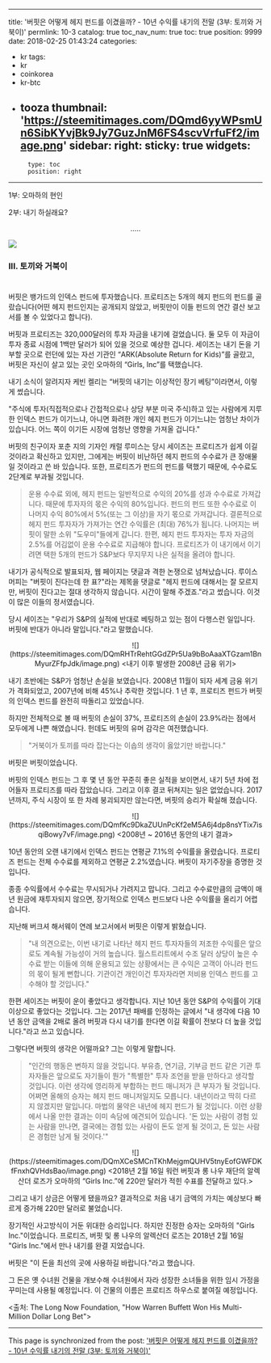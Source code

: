 
---
title: '버핏은 어떻게 헤지 펀드를 이겼을까? - 10년 수익률 내기의 전말 (3부: 토끼와 거북이)'
permlink: 10-3
catalog: true
toc_nav_num: true
toc: true
position: 9999
date: 2018-02-25 01:43:24
categories:
- kr
tags:
- kr
- coinkorea
- kr-btc
- tooza
thumbnail: 'https://steemitimages.com/DQmd6yyWPsmUn6SibKYvjBk9Jy7GuzJnM6FS4scvVrfuFf2/image.png'
sidebar:
    right:
        sticky: true
widgets:
    -
        type: toc
        position: right
---


1부: 오마하의 현인

2부: 내기 하실래요?

<center>
.....
</center>

![](https://steemitimages.com/DQmd6yyWPsmUn6SibKYvjBk9Jy7GuzJnM6FS4scvVrfuFf2/image.png)

### III. 토끼와 거북이
#
버핏은 뱅가드의 인덱스 펀드에 투자했습니다.  프로티즈는 5개의 헤지 펀드의 펀드를 골랐습니다(어떤 헤지 펀드인지는 공개되지 않았고, 버핏만이 이들 펀드의 연간 결산 보고서를 볼 수 있었다고 합니다).

버핏과 프로티즈는 320,000달러의 투자 자금을 내기에 걸었습니다.  둘 모두 이 자금이 투자 종료 시점에 1백만 달러가 되어 있을 것으로 예상한 겁니다.  세이즈는 내기 돈을 기부할 곳으로 런던에 있는 자선 기관인 “ARK(Absolute Return for Kids)”를 골랐고, 버핏은 자신이 살고 있는 곳인 오마하의 “Girls, Inc”를 택했습니다.

내기 소식이 알려지자 케빈 켈리는 “버핏의 내기는 이상적인 장기 베팅”이라면서, 이렇게 썼습니다. 

"주식에 투자(직접적으로나 간접적으로나 상당 부분 미국 주식)하고 있는 사람에게 지루한 인덱스 펀드가 이기느냐, 아니면 화려한 개인 헤지 펀드가 이기느냐는 엄청난 차이가 있습니다.  어느 쪽이 이기든 시장에 엄청난 영향을 가져올 겁니다."

버핏의 친구이자 포춘 지의 기자인 캐럴 루미스는 당시 세이즈는 프로티즈가 쉽게 이길 것이라고 확신하고 있지만, 그에게는 버핏이 비난하던 헤지 펀드의 수수료가 큰 장애물일 것이라고 쓴 바 있습니다.  또한, 프로티즈가 펀드의 펀드를 택했기 때문에, 수수료도 2단계로 부과될 것입니다.

>운용 수수료 외에, 헤지 펀드는 일반적으로 수익의 20%를 성과 수수료로 가져갑니다.   때문에 투자자의 몫은 수익의 80%입니다.  펀드의 펀드 또한 수수료로 이 나머지 수익 80%에서 5%(또는 그 이상)을 자기 몫으로 가져갑니다. 결론적으로 헤지 펀드 투자자가 가져가는 연간 수익률은 (최대) 76%가 됩니다.  나머지는 버핏이 말한 소위 "도우미"들에게 갑니다.  한편, 헤지 펀드 투자자는 투자 자금의 2.5%를 어김없이 운용 수수료로 지급해야 합니다.  프로티즈가 이 내기에서 이기려면 택한 5개의 펀드가 S&P보다 무지무지 나은 실적을 올려야 합니다.

내기가 공식적으로 발표되자, 웹 페이지는 댓글과 격한 논쟁으로 넘쳐났습니다.  루이스 머피는  "버핏이 진다는데 한 표?"라는 제목을 댓글로 "헤지 펀드에 대해서는 잘 모르지만, 버핏이 진다고는 절대 생각하지 않습니다.  시간이 말해 주겠죠."라고 썼습니다.  이것이 많은 이들의 정서였습니다.

당시 세이즈는 "우리가 S&P의 실적에 반대로 베팅하고 있는 점이 다행스런 일입니다. 버핏에 반대가 아니라 말입니다."라고 말했습니다.

<center>
![](https://steemitimages.com/DQmRHTrRehtGGdZPr5Ua9bBoAaaXTGzam1BnMyurZFfpJdk/image.png)
<내기 이후 발생한 2008년 금융 위기>
</center>

내기 초반에는 S&P가 엄청난 손실을 보였습니다.  2008년 11월이 되자 세계 금융 위기가 격화되었고, 2007년에 비해 45%나 추락한 것입니다. 1 년 후, 프로티즈 펀드가 버핏의 인덱스 펀드를 완전히 따돌리고 있었습니다. 

하지만 전체적으로 볼 때 버핏의 손실이 37%, 프로티즈의 손실이 23.9%라는 점에서  모두에게 나쁜 해였습니다.  헌데도 버핏의 유머 감각은 여전했습니다.

>"거북이가 토끼를 따라 잡는다는 이솝의 생각이 옳았기만 바랍니다."

버핏은 버핏이었습니다. 

버핏의 인덱스 펀드는 그 후 몇 년 동안 꾸준히 좋은 실적을 보이면서, 내기 5년 차에 접어들자 프로티즈를 따라 잡았습니다.  그리고 이후 결코 뒤쳐지는 일은 없었습니다.  2017년까지, 주식 시장이 또 한 차례 붕괴되지만 않는다면, 버핏의 승리가 확실해 졌습니다. 

<center>
![](https://steemitimages.com/DQmfKc9DkaZUUnPcKf2eM5A6j4dp8nsYTix7isqiBowy7vF/image.png)
<2008년 ~ 2016년 동안의 내기 결과>
</center>

10년 동안의 오랜 내기에서 인덱스 펀드는 연평균 7.1%의 수익률을 올렸습니다.  프로티즈 펀드는 전체 수수료를 제외하고 연평균 2.2%였습니다.  버핏이 자기주장을 증명한 것입니다.

종종 수익률에서 수수료는 무시되거나 가려지고 맙니다.  그리고 수수료만큼의 금액이 매년 원금에 재투자되지 않으면, 장기적으로 인덱스 펀드보다 나은 수익률을 올리기 어렵습니다.

지난해 버크셔 해서웨이 연례 보고서에서 버핏은 이렇게 밝혔습니다.

>"내 의견으로는, 이번 내기로 나타난 헤지 펀드 투자자들의 저조한 수익률은 앞으로도 계속될 가능성이 거의 높습니다.  월스트리트에서 수조 달러 상당이 높은 수수료 받는 이들에 의해 운용되고 있는 상황에서는 큰 수익은 고객이 아니라 펀드의 몫이 될게 뻔합니다.  기관이건 개인이건 투자자라면 저비용 인덱스 펀드를 고수해야 할 것입니다."

한편 세이즈는 버핏이 운이 좋았다고 생각합니다.  지난 10년 동안 S&P의 수익률이 기대 이상으로 좋았다는 것입니다.  그는 2017년 패배를 인정하는 글에서 "내 생각에 다음 10년 동안 금액을 2배로 올려 버핏과 다시 내기를 한다면 이길 확률이 전보다 더 높을 것입니다."라고 쓰고 있습니다. 

그렇다면 버핏의 생각은 어떨까요?  그는 이렇게 말합니다.

>"인간의 행동은 변하지 않을 것입니다.  부유층, 연기금, 기부금 펀드 같은 기관 투자자들은 앞으로도 자기들이 뭔가 "특별한" 투자 조언을 받을 만하다고 생각할 것입니다.  이런 생각에 영리하게 부합하는 펀드 매니저가 큰 부자가 될 것입니다.  어쩌면 올해의 승자는 헤지 펀드 매니저일지도 모릅니다.  내년이라고 딱히 다르지 않겠지만 말입니다.   마법의 물약은 내년에 헤지 펀드가 될 것입니다. 이런 상황에서 나올 만한 결과는 이미 속담에 예견되어 있습니다. '돈 있는 사람이 경험 있는 사람을 만나면, 결국에는 경험 있는 사람이 돈도 얻게 될 것이고, 돈 있는 사람은 경험만 남게 될 것이다.'"

<center>
![](https://steemitimages.com/DQmXCeSMCnTKhMejgmQUHV5tnyEofGWFDKfFnxhQVHdsBao/image.png)
<2018년 2월 16일 워런 버핏과 롱 나우 재단의 알렉산더 로즈가 오마하의 “Girls Inc.”에 220만 달러가 적힌 수표를 전달하고 있다.>
</center>

그리고 내기 상금은 어떻게 됐을까요? 결과적으로 처음 내기 금액의 가치는 예상보다 빠르게 증가해 220만 달러로 불었습니다.

장기적인 사고방식이 거둔 위대한 승리입니다.  하지만 진정한 승자는 오마하의 "Girls Inc."이었습니다. 프로티즈, 버핏 및 롱 나우의 알렉산더 로즈는 2018년 2월 16일 "Girls Inc."에서 만나 내기를 완결 지었습니다.

버핏은 "이 돈을 최선의 곳에 사용하길 바랍니다."라고 했습니다.

그 돈은 옛 수녀원 건물을 개보수해 수녀원에서 자라 성장한 소녀들을 위한 임시 가정을 꾸미는데 사용될 예정입니다.  이 건물의 이름은 프로티즈 하우스로 붙여질 예정입니다.

<출처: The Long Now Foundation, "How Warren Buffett Won His Multi-Million Dollar Long Bet">

- - -

This page is synchronized from the post: ['버핏은 어떻게 헤지 펀드를 이겼을까? - 10년 수익률 내기의 전말 (3부: 토끼와 거북이)'](https://steemit.com/@pius.pius/10-3)
